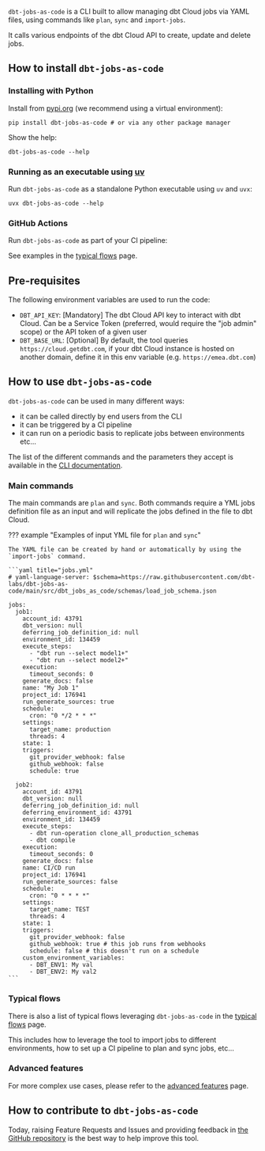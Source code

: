 `dbt-jobs-as-code` is a CLI built to allow managing dbt Cloud jobs via YAML files, using commands like `plan`, `sync` and `import-jobs`.

It calls various endpoints of the dbt Cloud API to create, update and delete jobs.

## How to install `dbt-jobs-as-code`

### Installing with Python

Install from [pypi.org](https://pypi.org/p/dbt-jobs-as-code) (we recommend using a virtual environment):

```shell
pip install dbt-jobs-as-code # or via any other package manager
```

Show the help:

```shell
dbt-jobs-as-code --help
```


### Running as an executable using [uv](https://github.com/astral-sh/uv)

Run `dbt-jobs-as-code` as a standalone Python executable using `uv` and `uvx`:

```shell
uvx dbt-jobs-as-code --help
```

### GitHub Actions

Run `dbt-jobs-as-code` as part of your CI pipeline:

See examples in the [typical flows](typical_flows.md) page.

## Pre-requisites

The following environment variables are used to run the code:

- `DBT_API_KEY`: [Mandatory] The dbt Cloud API key to interact with dbt Cloud. Can be a Service Token (preferred, would require the "job admin" scope) or the API token of a given user
- `DBT_BASE_URL`: [Optional] By default, the tool queries `https://cloud.getdbt.com`, if your dbt Cloud instance is hosted on another domain, define it in this env variable (e.g. `https://emea.dbt.com`)

## How to use `dbt-jobs-as-code`

`dbt-jobs-as-code` can be used in many different ways:

- it can be called directly by end users from the CLI
- it can be triggered by a CI pipeline
- it can run on a periodic basis to replicate jobs between environments etc...

The list of the different commands and the parameters they accept is available in the [CLI documentation](cli.md).

### Main commands

The main commands are `plan` and `sync`. Both commands require a YML jobs definition file as an input and will replicate the jobs defined in the file to dbt Cloud.

??? example "Examples of input YML file for `plan` and `sync`"

    The YAML file can be created by hand or automatically by using the `import-jobs` command.

    ```yaml title="jobs.yml"
    # yaml-language-server: $schema=https://raw.githubusercontent.com/dbt-labs/dbt-jobs-as-code/main/src/dbt_jobs_as_code/schemas/load_job_schema.json

    jobs:
      job1:
        account_id: 43791
        dbt_version: null
        deferring_job_definition_id: null
        environment_id: 134459
        execute_steps:
          - "dbt run --select model1+"
          - "dbt run --select model2+"
        execution:
          timeout_seconds: 0
        generate_docs: false
        name: "My Job 1"
        project_id: 176941
        run_generate_sources: true
        schedule:
          cron: "0 */2 * * *"
        settings:
          target_name: production
          threads: 4
        state: 1
        triggers:
          git_provider_webhook: false
          github_webhook: false
          schedule: true

      job2:
        account_id: 43791
        dbt_version: null
        deferring_job_definition_id: null
        deferring_environment_id: 43791
        environment_id: 134459
        execute_steps:
          - dbt run-operation clone_all_production_schemas
          - dbt compile
        execution:
          timeout_seconds: 0
        generate_docs: false
        name: CI/CD run
        project_id: 176941
        run_generate_sources: false
        schedule:
          cron: "0 * * * *"
        settings:
          target_name: TEST
          threads: 4
        state: 1
        triggers:
          git_provider_webhook: false
          github_webhook: true # this job runs from webhooks
          schedule: false # this doesn't run on a schedule
        custom_environment_variables:
          - DBT_ENV1: My val
          - DBT_ENV2: My val2
    ```

### Typical flows

There is also a list of typical flows leveraging `dbt-jobs-as-code` in the [typical flows](typical_flows.md) page.

This includes how to leverage the tool to import jobs to different environments, how to set up a CI pipeline to plan and sync jobs, etc...

### Advanced features

For more complex use cases, please refer to the [advanced features](advanced_config/index.md) page.

## How to contribute to `dbt-jobs-as-code`

Today, raising Feature Requests and Issues and providing feedback in [the GitHub repository](https://github.com/dbt-labs/dbt-jobs-as-code) is the best way to help improve this tool.
